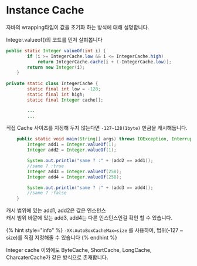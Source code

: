 # Instance Cache

자바의 wrapping타입이 값을 초기화 하는 방식에 대해 설명합니다.

Integer.valueof()의 코드를 먼저 살펴봅니다 &#x20;

```java
public static Integer valueOf(int i) {
        if (i >= IntegerCache.low && i <= IntegerCache.high)
            return IntegerCache.cache[i + (-IntegerCache.low)];
        return new Integer(i);
    }
    
private static class IntegerCache {
        static final int low = -128;
        static final int high;
        static final Integer cache[];

        ...
        ...
```

직접 Cache 사이즈를 지정해 두지 않는다면 `-127~128(1byte)` 만큼을 캐시해둡니다.

```java
    public static void main(String[] args) throws IOException, InterruptedException {
        Integer add1 = Integer.valueOf(1);
        Integer add2 = Integer.valueOf(1);

        System.out.println("same ? :" + (add2 == add1));
        //same ? :true
        Integer add3 = Integer.valueOf(258);
        Integer add4 = Integer.valueOf(258);

        System.out.println("same ? :" + (add3 == add4));
        //same ? :false
    }
```

캐시 범위에 있는 add1, add2은 값은 인스턴스\
캐시 범위 바깥에 있는 add3, add4는 다른 인스턴스인걸 확인 할 수 있습니다.

{% hint style="info" %}
`-XX:AutoBoxCacheMax=size` 를  사용하여, 범위(-127 \~ size)를 직접 지정해줄 수 있습니다
{% endhint %}

Integer cache 이외에도 ByteCache, ShortCache, LongCache, CharcaterCache가 같은 방식으로 존재합니다.
